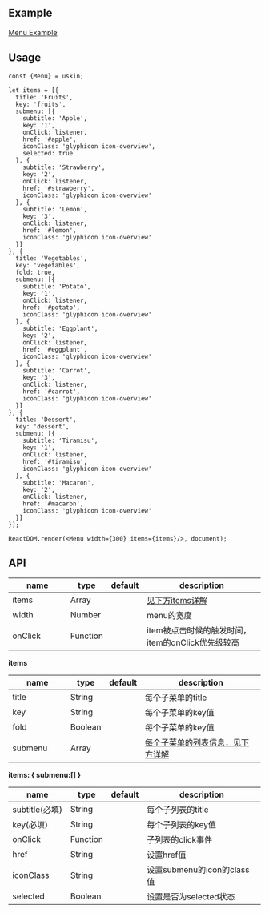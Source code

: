 ## Example
<a href="./menu.html" target="_blank">Menu Example</a>

## Usage
```
const {Menu} = uskin;

let items = [{
  title: 'Fruits',
  key: 'fruits',
  submenu: [{
    subtitle: 'Apple',
    key: '1',
    onClick: listener,
    href: '#apple',
    iconClass: 'glyphicon icon-overview',
    selected: true
  }, {
    subtitle: 'Strawberry',
    key: '2',
    onClick: listener,
    href: '#strawberry',
    iconClass: 'glyphicon icon-overview'
  }, {
    subtitle: 'Lemon',
    key: '3',
    onClick: listener,
    href: '#lemon',
    iconClass: 'glyphicon icon-overview'
  }]
}, {
  title: 'Vegetables',
  key: 'vegetables',
  fold: true,
  submenu: [{
    subtitle: 'Potato',
    key: '1',
    onClick: listener,
    href: '#potato',
    iconClass: 'glyphicon icon-overview'
  }, {
    subtitle: 'Eggplant',
    key: '2',
    onClick: listener,
    href: '#eggplant',
    iconClass: 'glyphicon icon-overview'
  }, {
    subtitle: 'Carrot',
    key: '3',
    onClick: listener,
    href: '#carrot',
    iconClass: 'glyphicon icon-overview'
  }]
}, {
  title: 'Dessert',
  key: 'dessert',
  submenu: [{
    subtitle: 'Tiramisu',
    key: '1',
    onClick: listener,
    href: '#tiramisu',
    iconClass: 'glyphicon icon-overview'
  }, {
    subtitle: 'Macaron',
    key: '2',
    onClick: listener,
    href: '#macaron',
    iconClass: 'glyphicon icon-overview'
  }]
}];

ReactDOM.render(<Menu width={300} items={items}/>, document);
```

## API
<table>
  <thead>
    <tr>
      <th style="width: 100px;">name</th>
      <th style="width: 50px;">type</th>
      <th style="width: 50px;">default</th>
      <th>description</th>
    </tr>
  </thead>
  <tbody>
    <tr>
      <td>items</td>
      <td>Array</td>
      <td></td>
      <td><a href="#items">见下方items详解</a></td>
    </tr>
    <tr>
      <td>width</td>
      <td>Number</td>
      <td></td>
      <td>menu的宽度</td>
    </tr>
    <tr>
      <td>onClick</td>
      <td>Function</td>
      <td></td>
      <td>item被点击时候的触发时间，item的onClick优先级较高</td>
    </tr>
  </tbody>
</table>

**items**
<table id="items">
  <thead>
    <tr>
      <th style="width: 100px;">name</th>
      <th style="width: 50px;">type</th>
      <th style="width: 50px;">default</th>
      <th>description</th>
    </tr>
  </thead>
  <tbody>
    <tr>
      <td>title</td>
      <td>String</td>
      <td></td>
      <td>每个子菜单的title</td>
    </tr>
    <tr>
      <td>key</td>
      <td>String</td>
      <td></td>
      <td>每个子菜单的key值</td>
    </tr>
    <tr>
      <td>fold</td>
      <td>Boolean</td>
      <td></td>
      <td>每个子菜单的key值</td>
    </tr>
    <tr>
      <td>submenu</td>
      <td>Array</td>
      <td></td>
      <td><a href="#items-submenu">每个子菜单的列表信息，见下方详解</a></td>
    </tr>
  </tbody>
</table>

**items: { submenu:[] }**
<table id="items-submenu">
  <thead>
    <tr>
      <th style="width: 100px;">name</th>
      <th style="width: 50px;">type</th>
      <th style="width: 50px;">default</th>
      <th>description</th>
    </tr>
  </thead>
  <tbody>
    <tr>
      <td>subtitle(必填)</td>
      <td>String</td>
      <td></td>
      <td>每个子列表的title</td>
    </tr>
    <tr>
      <td>key(必填)</td>
      <td>String</td>
      <td></td>
      <td>每个子列表的key值</td>
    </tr>
    <tr>
      <td>onClick</td>
      <td>Function</td>
      <td></td>
      <td>子列表的click事件</td>
    </tr>
    <tr>
      <td>href</td>
      <td>String</td>
      <td></td>
      <td>设置href值</td>
    </tr>
    <tr>
      <td>iconClass</td>
      <td>String</td>
      <td></td>
      <td>设置submenu的icon的class值</td>
    </tr>
    <tr>
      <td>selected</td>
      <td>Boolean</td>
      <td></td>
      <td>设置是否为selected状态</td>
    </tr>
  </tbody>
</table>